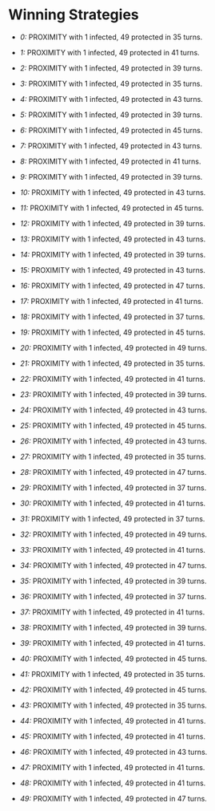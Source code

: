 # Winning Strategies

* _0:_ PROXIMITY with 1 infected, 49 protected in 35 turns.


* _1:_ PROXIMITY with 1 infected, 49 protected in 41 turns.


* _2:_ PROXIMITY with 1 infected, 49 protected in 39 turns.


* _3:_ PROXIMITY with 1 infected, 49 protected in 35 turns.


* _4:_ PROXIMITY with 1 infected, 49 protected in 43 turns.


* _5:_ PROXIMITY with 1 infected, 49 protected in 39 turns.


* _6:_ PROXIMITY with 1 infected, 49 protected in 45 turns.


* _7:_ PROXIMITY with 1 infected, 49 protected in 43 turns.


* _8:_ PROXIMITY with 1 infected, 49 protected in 41 turns.


* _9:_ PROXIMITY with 1 infected, 49 protected in 39 turns.


* _10:_ PROXIMITY with 1 infected, 49 protected in 43 turns.


* _11:_ PROXIMITY with 1 infected, 49 protected in 45 turns.


* _12:_ PROXIMITY with 1 infected, 49 protected in 39 turns.


* _13:_ PROXIMITY with 1 infected, 49 protected in 43 turns.


* _14:_ PROXIMITY with 1 infected, 49 protected in 39 turns.


* _15:_ PROXIMITY with 1 infected, 49 protected in 43 turns.


* _16:_ PROXIMITY with 1 infected, 49 protected in 47 turns.


* _17:_ PROXIMITY with 1 infected, 49 protected in 41 turns.


* _18:_ PROXIMITY with 1 infected, 49 protected in 37 turns.


* _19:_ PROXIMITY with 1 infected, 49 protected in 45 turns.


* _20:_ PROXIMITY with 1 infected, 49 protected in 49 turns.


* _21:_ PROXIMITY with 1 infected, 49 protected in 35 turns.


* _22:_ PROXIMITY with 1 infected, 49 protected in 41 turns.


* _23:_ PROXIMITY with 1 infected, 49 protected in 39 turns.


* _24:_ PROXIMITY with 1 infected, 49 protected in 43 turns.


* _25:_ PROXIMITY with 1 infected, 49 protected in 45 turns.


* _26:_ PROXIMITY with 1 infected, 49 protected in 43 turns.


* _27:_ PROXIMITY with 1 infected, 49 protected in 35 turns.


* _28:_ PROXIMITY with 1 infected, 49 protected in 47 turns.


* _29:_ PROXIMITY with 1 infected, 49 protected in 37 turns.


* _30:_ PROXIMITY with 1 infected, 49 protected in 41 turns.


* _31:_ PROXIMITY with 1 infected, 49 protected in 37 turns.


* _32:_ PROXIMITY with 1 infected, 49 protected in 49 turns.


* _33:_ PROXIMITY with 1 infected, 49 protected in 41 turns.


* _34:_ PROXIMITY with 1 infected, 49 protected in 47 turns.


* _35:_ PROXIMITY with 1 infected, 49 protected in 39 turns.


* _36:_ PROXIMITY with 1 infected, 49 protected in 37 turns.


* _37:_ PROXIMITY with 1 infected, 49 protected in 41 turns.


* _38:_ PROXIMITY with 1 infected, 49 protected in 39 turns.


* _39:_ PROXIMITY with 1 infected, 49 protected in 41 turns.


* _40:_ PROXIMITY with 1 infected, 49 protected in 45 turns.


* _41:_ PROXIMITY with 1 infected, 49 protected in 35 turns.


* _42:_ PROXIMITY with 1 infected, 49 protected in 45 turns.


* _43:_ PROXIMITY with 1 infected, 49 protected in 35 turns.


* _44:_ PROXIMITY with 1 infected, 49 protected in 41 turns.


* _45:_ PROXIMITY with 1 infected, 49 protected in 41 turns.


* _46:_ PROXIMITY with 1 infected, 49 protected in 43 turns.


* _47:_ PROXIMITY with 1 infected, 49 protected in 41 turns.


* _48:_ PROXIMITY with 1 infected, 49 protected in 41 turns.


* _49:_ PROXIMITY with 1 infected, 49 protected in 47 turns.


